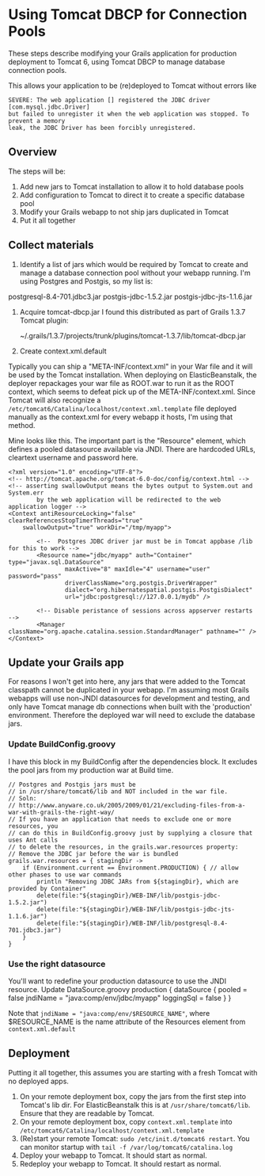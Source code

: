 # Using Tomcat DBCP for Connection Pools

These steps describe modifying your Grails application for production deployment to Tomcat 6, using Tomcat DBCP to manage database connection pools.  

This allows your application to be (re)deployed to Tomcat without errors like 

    SEVERE: The web application [] registered the JDBC driver [com.mysql.jdbc.Driver] 
    but failed to unregister it when the web application was stopped. To prevent a memory 
    leak, the JDBC Driver has been forcibly unregistered.

## Overview

The steps will be:

1. Add new jars to Tomcat installation to allow it to hold database pools
1. Add configuration to Tomcat to direct it to create a specific database pool
1. Modify your Grails webapp to not ship jars duplicated in Tomcat
1. Put it all together

## Collect materials

1. Identify a list of jars which would be required by Tomcat to create and manage a database connection pool without your webapp running.  I'm using Postgres and Postgis, so my list is:

  postgresql-8.4-701.jdbc3.jar postgis-jdbc-1.5.2.jar postgis-jdbc-jts-1.1.6.jar

1. Acquire tomcat-dbcp.jar I found this distributed as part of Grails 1.3.7 Tomcat plugin:

    ~/.grails/1.3.7/projects/trunk/plugins/tomcat-1.3.7/lib/tomcat-dbcp.jar 

1. Create context.xml.default

Typically you can ship a "META-INF/context.xml" in your War file and it will be used by the Tomcat installation.  When deploying on ElasticBeanstalk, the deployer repackages your war file as ROOT.war to run it as the ROOT context, which seems to defeat pick up of the META-INF/context.xml.  Since Tomcat will also recognize a `/etc/tomcat6/Catalina/localhost/context.xml.template` file deployed manually as the context.xml for every webapp it hosts, I'm using that method.

Mine looks like this.  The important part is the "Resource" element, which defines a pooled datasource available via JNDI. There are hardcoded URLs, cleartext username and password here.

    <?xml version="1.0" encoding="UTF-8"?>
    <!-- http://tomcat.apache.org/tomcat-6.0-doc/config/context.html -->
    <!-- asserting swallowOutput means the bytes output to System.out and System.err
            by the web application will be redirected to the web application logger -->
    <Context antiResourceLocking="false" clearReferencesStopTimerThreads="true"
        swallowOutput="true" workDir="/tmp/myapp">

            <!--  Postgres JDBC driver jar must be in Tomcat appbase /lib for this to work -->
            <Resource name="jdbc/myapp" auth="Container" type="javax.sql.DataSource"
                    maxActive="8" maxIdle="4" username="user" password="pass"
                    driverClassName="org.postgis.DriverWrapper" 
                    dialect="org.hibernatespatial.postgis.PostgisDialect"
                    url="jdbc:postgresql://127.0.0.1/mydb" />

            <!-- Disable peristance of sessions across appserver restarts -->
            <Manager className="org.apache.catalina.session.StandardManager" pathname="" />
    </Context>

## Update your Grails app

For reasons I won't get into here, any jars that were added to the Tomcat classpath cannot be duplicated in your webapp.  I'm assuming most Grails webapps will use non-JNDI datasources for development and testing, and only have Tomcat manage db connections when built with the 'production' environment.  Therefore the deployed war will need to exclude the database jars.

### Update BuildConfig.groovy

I have this block in my BuildConfig after the dependencies block.  It excludes the pool jars from my production war at Build time.

    // Postgres and Postgis jars must be
    // in /usr/share/tomcat6/lib and NOT included in the war file.
    // Soln:
    // http://www.anyware.co.uk/2005/2009/01/21/excluding-files-from-a-war-with-grails-the-right-way/
    // If you have an application that needs to exclude one or more resources, you
    // can do this in BuildConfig.groovy just by supplying a closure that uses Ant calls
    // to delete the resources, in the grails.war.resources property:
    // Remove the JDBC jar before the war is bundled
    grails.war.resources = { stagingDir ->
        if (Environment.current == Environment.PRODUCTION) { // allow other phases to use war commands
            println "Removing JDBC JARs from ${stagingDir}, which are provided by Container"
            delete(file:"${stagingDir}/WEB-INF/lib/postgis-jdbc-1.5.2.jar")
            delete(file:"${stagingDir}/WEB-INF/lib/postgis-jdbc-jts-1.1.6.jar")
            delete(file:"${stagingDir}/WEB-INF/lib/postgresql-8.4-701.jdbc3.jar")
        }
    }

### Use the right datasource

You'll want to redefine your production datasource to use the JNDI resource. 
Update DataSource.groovy 
    production {
        dataSource {
            pooled = false
            jndiName = "java:comp/env/jdbc/myapp"
            loggingSql = false
        }
    }

Note that `jndiName = "java:comp/env/$RESOURCE_NAME"`, where $RESOURCE_NAME is the name attribute of the Resources element from `context.xml.default`

## Deployment

Putting it all together, this assumes you are starting with a fresh Tomcat with no deployed apps.

1. On your remote deployment box, copy the jars from the first step into Tomcat's lib dir.  For ElasticBeanstalk this is at `/usr/share/tomcat6/lib`.  Ensure that they are readable by Tomcat.
1. On your remote deployment box, copy `context.xml.template` into `/etc/tomcat6/Catalina/localhost/context.xml.template`
1. (Re)start your remote Tomcat: `sudo /etc/init.d/tomcat6 restart`. You can monitor startup with `tail -f /var/log/tomcat6/catalina.log`
1. Deploy your webapp to Tomcat.  It should start as normal.
1. Redeploy your webapp to Tomcat.  It should restart as normal.

